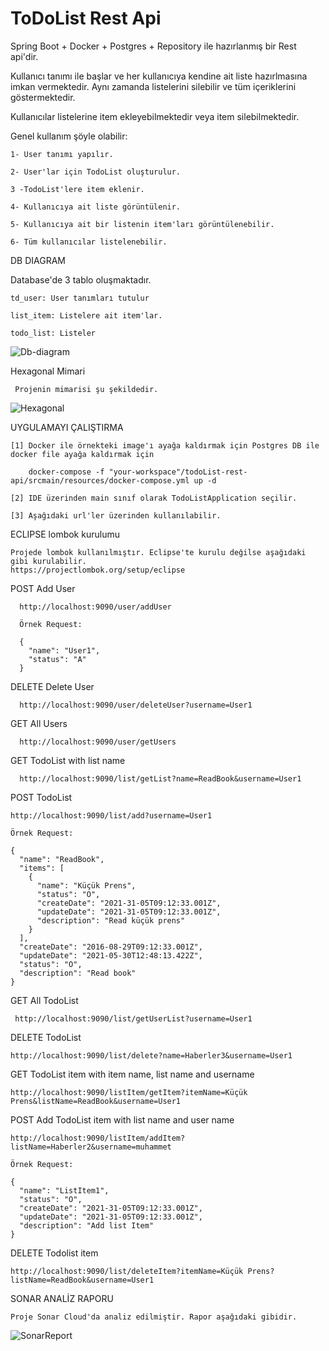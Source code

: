 
# ToDoList Rest Api
Spring Boot + Docker + Postgres + Repository ile hazırlanmış bir Rest api'dir.

Kullanıcı tanımı ile başlar ve her kullanıcıya kendine ait liste hazırlmasına imkan vermektedir. Aynı zamanda listelerini silebilir ve tüm içeriklerini göstermektedir.

Kullanıcılar listelerine item ekleyebilmektedir veya item silebilmektedir.


Genel kullanım şöyle olabilir:

    1- User tanımı yapılır. 
 
    2- User'lar için TodoList oluşturulur. 
 
    3 -TodoList'lere item eklenir.
 
    4- Kullanıcıya ait liste görüntülenir.
 
    5- Kullanıcıya ait bir listenin item'ları görüntülenebilir.
 
    6- Tüm kullanıcılar listelenebilir.
 
 DB DIAGRAM
 
 Database'de 3 tablo oluşmaktadır.
 
    td_user: User tanımları tutulur
 
    list_item: Listelere ait item'lar.
 
    todo_list: Listeler
 
  ![Db-diagram](https://user-images.githubusercontent.com/35562979/120171799-15bbf380-c20b-11eb-947d-e0a65504f862.png)


Hexagonal Mimari

     Projenin mimarisi şu şekildedir.

![Hexagonal](https://user-images.githubusercontent.com/35562979/120171422-b4942000-c20a-11eb-9300-82ea9d6d4581.png)

UYGULAMAYI ÇALIŞTIRMA

    [1] Docker ile örnekteki image'ı ayağa kaldırmak için Postgres DB ile docker file ayağa kaldırmak için

        docker-compose -f "your-workspace"/todoList-rest-api/srcmain/resources/docker-compose.yml up -d
    
    [2] IDE üzerinden main sınıf olarak TodoListApplication seçilir.
    
    [3] Aşağıdaki url'ler üzerinden kullanılabilir. 


ECLIPSE lombok kurulumu

    Projede lombok kullanılmıştır. Eclipse'te kurulu değilse aşağıdaki gibi kurulabilir.
    https://projectlombok.org/setup/eclipse


POST Add User

      http://localhost:9090/user/addUser

      Örnek Request:

      {  
        "name": "User1",  
        "status": "A"  
      }

DELETE Delete User

      http://localhost:9090/user/deleteUser?username=User1

GET All Users

      http://localhost:9090/user/getUsers

GET TodoList with list name

      http://localhost:9090/list/getList?name=ReadBook&username=User1

POST TodoList 

    http://localhost:9090/list/add?username=User1

    Örnek Request: 

    {
      "name": "ReadBook",  
      "items": [  
        {    
          "name": "Küçük Prens",      
          "status": "O",      
          "createDate": "2021-31-05T09:12:33.001Z",      
          "updateDate": "2021-31-05T09:12:33.001Z",      
          "description": "Read küçük prens"      
        }    
      ],  
      "createDate": "2016-08-29T09:12:33.001Z",  
      "updateDate": "2021-05-30T12:48:13.422Z",  
      "status": "O",  
      "description": "Read book"  
    }

GET All TodoList  

     http://localhost:9090/list/getUserList?username=User1

DELETE TodoList

    http://localhost:9090/list/delete?name=Haberler3&username=User1

GET TodoList item with item name, list name and username

    http://localhost:9090/listItem/getItem?itemName=Küçük Prens&listName=ReadBook&username=User1

POST Add TodoList item with list name and user name

    http://localhost:9090/listItem/addItem?listName=Haberler2&username=muhammet

    Örnek Request:

    {
      "name": "ListItem1",  
      "status": "O",  
      "createDate": "2021-31-05T09:12:33.001Z",  
      "updateDate": "2021-31-05T09:12:33.001Z",  
      "description": "Add list Item"  
    }


DELETE Todolist item

    http://localhost:9090/list/deleteItem?itemName=Küçük Prens?listName=ReadBook&username=User1
 
 
 SONAR ANALİZ RAPORU
 
    Proje Sonar Cloud'da analiz edilmiştir. Rapor aşağıdaki gibidir.
 
   ![SonarReport](https://user-images.githubusercontent.com/35562979/120174124-69c7d780-c20d-11eb-9996-97084bb76d4c.png)
